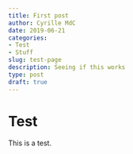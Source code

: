 ```yaml
---
title: First post
author: Cyrille MdC
date: 2019-06-21
categories:
- Test
- Stuff
slug: test-page
description: Seeing if this works
type: post
draft: true
---
```


# Test

This is a test.
